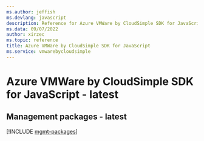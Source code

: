 ```yaml
---
ms.author: jeffish
ms.devlang: javascript
description: Reference for Azure VMWare by CloudSimple SDK for JavaScript
ms.data: 09/07/2022
author: xirzec
ms.topic: reference
title: Azure VMWare by CloudSimple SDK for JavaScript
ms.service: vmwarebycloudsimple
---
```

# Azure VMWare by CloudSimple SDK for JavaScript - latest

## Management packages - latest
[!INCLUDE [mgmt-packages](vmware-by-cloudsimple-mgmt-index.md)]